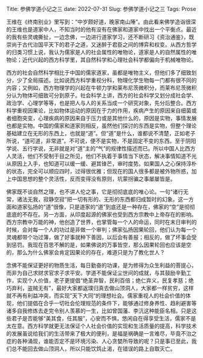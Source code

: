 Title: 参佛学道小记之三
date: 2022-07-31
Slug: 参佛学道小记之三
Tags: Prose


王维在《终南别业》里写到：“中岁颇好道，晚家南山陲”。由此看来佛学造诣很深的王维也是道家中人，不知当时的他有没有在佛家和道家中找出一个平衡点。最近的我有些灵魂撕扯，一边念佛，一边进行道家学习，还不断研习《资治通鉴》，既崇尚于古代治国平天下的君子之道，又迷醉于君臣之间的博弈和权变。从西方哲学的归类习惯上说，我认为儒家是人的社会属性的唯物论，道家是人的自然属性的唯物论；近代兴起的西方科学里，其自然科学和心理社会科学都偏向于机械唯物论。


西方的社会自然科学相比于中国的儒家道家，虽都是唯物主义，但他们多了细致划分，少了全局描述。比如说西方科学重视分科，物理化学生物每一门都有很不同的内容；又例如，西方物理学的兴起在牛顿力学和莱布尼茨微积分，而莱布尼茨微积分认为物体可细致可分到原子。社会科学上讲，西方的社会科学又划分成社会学、政治学、心理学等等，也是把人与人的关系当成一个研究对象，先分后整合。西方科学重视因果论，比如物体运动的原因在于力的作用，疾病产生的原因来自细菌或者细胞突变，心理疾病的原因来自于压力或是其他什么的，原因是实物，事情发展也都是实物。中国的儒家和道家则相反，虽然他们探讨的东西是实物，但整个理论基础建立在无形的东西上，也就是“道”。但“道”是什么，谁都说不清楚，正如老子所说，“道可道，非常道”。不可说，便不是实物，不是固定不变的东西。至于阴阳学说、五行学说，无非就是对“道”主的“气”的规律性描述而已。所以中国人比西方人灵活，他们不受制于目之所见，他们不执着于事情当下状态，解决事情知道不光从原因上入手，也知道可以缓一缓、避其锋芒，审时度势。如果国人之心保持淳朴的状态，完全可以顺应四时，过得很优雅；但现在的国人很多都是被外物所惑，加上中国思想的整个灵活性，反而变得没有原则，坑蒙拐骗之事屡屡皆是。


佛家既不谈自然之理，也不讲人伦之事，它是彻彻底底的唯心论。一句“诸行无常，诸法无我，寂静空寂”把一切有形的、无形的东西都归成暂时的幻象。这一方面和道家弘扬的“道”很像，只是道家的“道”到底还是一种存在，佛家的“空”是彻彻底底的不存在。另一方面，从印度起源的佛家也受到西方宗教中上帝存在的影响。西方宗教中万能的神，他创造了世界，也掌管每一个人的命运，同时在末日审判的时候，会对每一个人的功过是非做一个审判；佛家弘扬因果轮回，他们认为每一个灵魂都带个功过簿，做了好事就种下善因，以后会有善报；相反的，做了坏事会受到惩罚。我现在百思不解的是，如果佛说的万事皆空，那么因果轮回也应该是空的，那么为什么佛家会肯定因果论的存在，难道只是为了教化世人？


念佛不能保证更好的物质生活，每日勤奋的功课，是为修得为众生利益的菩提心，而非为自己求财求官求子求平安。学道不能保证尘世间的成就，与其鼓励辛勤工作，实现个人价值，老子更提倡“绝圣弃智，民利百倍；绝仁弃义，民复孝慈；绝巧弃利，盗贼无有”，最好大家都返璞归真去做山顶洞人，大家都一样贫穷，这样就不再有利益冲突，而实现”天下大同“的理想社会。儒家重视人的社会价值的体现，他们提倡在合乎一切社会伦理规范的条件下，能够通过修身养性、趋利避害等诸多自我修炼去走完令别人羡慕的一生，比如曾国藩、李沆这种能臣名相。只是这些君子是否能够“美其食，任其服”，心安而不惧，悠闲自在得享受生活，儒家不是太在意。西方科学就更无法保证个人社会价值的实现和生活质量的提高，科学技术的发展虽说给我们的生活带来了极大的便利，是福是祸确是一言难尽，毕竟不治之症的各种涌现，谁能否定不是环境污染、人心贪婪所导致的呢？只是事已至此，我们总不能回去做山顶洞人，所以只能饮鸩止渴，在错误的路上自取灭亡。